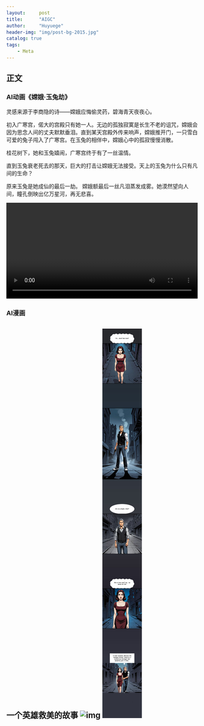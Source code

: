 ```yaml
---
layout:     post
title:      "AIGC"
author:     "Huyuege"
header-img: "img/post-bg-2015.jpg"
catalog: true
tags:
    - Meta
---
```


## 正文

### AI动画《嫦娥·玉兔劫》
灵感来源于李商隐的诗——嫦娥应悔偷灵药，碧海青天夜夜心。

初入广寒宫，偌大的宫殿只有她一人。无边的孤独寂寞是长生不老的诅咒，嫦娥会因为思念人间的丈夫默默垂泪。直到某天宫殿外传来响声，嫦娥推开门，一只雪白可爱的兔子闯入了广寒宫。在玉兔的相伴中，嫦娥心中的孤寂慢慢消散。

桂花树下，她和玉兔嬉闹，广寒宫终于有了一丝温情。

直到玉兔衰老死去的那天，巨大的打击让嫦娥无法接受。天上的玉兔为什么只有凡间的生命？

原来玉兔是她成仙的最后一劫。
嫦娥额最后一丝凡泪蒸发成雾。她漠然望向人间，瞳孔倒映出亿万星河，再无悲喜。


<!-- 直接嵌入视频 -->
<video controls width="100%">
  <source src="{{ '/videos/ecc61809ecbbf7aaaa7df5a30521f6a8.mp4' | relative_url }}" type="video/mp4">
  您的浏览器不支持视频标签
</video>

### AI漫画
一个英雄救美的故事
![img](/videos/图片1.png)
![img](/videos/2.jpg)
---
